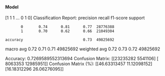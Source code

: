 #### Model
[1 1 1 ... 0 1 0]
Classification Report:
              precision    recall  f1-score   support

           0       0.74      0.81      0.77  28776388
           1       0.70      0.62      0.66  21049304

    accuracy                           0.73  49825692
   macro avg       0.72      0.71      0.71  49825692
weighted avg       0.72      0.73      0.72  49825692

Accuracy: 0.7269589552313694
Confusion Matrix:
[[23235282  5541106]
 [ 8063353 12985951]]
Confusion Matrix (%):
[[46.63313457 11.12098152]
 [16.18312296 26.06276095]]
